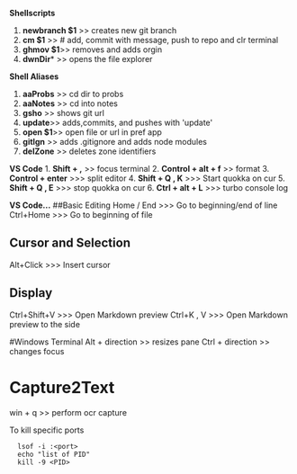 **Shellscripts**

1.  **newbranch \$1** \>\> creates new git branch
2.  **cm \$1** \>\> \# add, commit with message, push to repo and clr
    terminal
3.  **ghmov \$1**\>\> removes and adds orgin
4.  **dwnDir**\* \>\> opens the file explorer

**Shell Aliases**

1.  **aaProbs** \>\> cd dir to probs
2.  **aaNotes** \>\> cd into notes
3.  **gsho** \>\> shows git url
4.  **update**\>\> adds,commits, and pushes with 'update'
5.  **open \$1**\>\> open file or url in pref app
6.  **gitIgn** \>\> adds .gitignore and adds node modules
7.  **delZone** \>\> deletes zone identifiers

**VS Code** 1. **Shift + ,** \>\> focus terminal 2. **Control + alt +
f** \>\> format 3. **Control + enter** \>\>\> split editor 4. **Shift +
Q , K** \>\>\> Start quokka on cur 5. **Shift + Q , E** \>\>\> stop
quokka on cur 6. **Ctrl + alt + L** \>\>\> turbo console log

**VS Code...** \#\#Basic Editing Home / End \>\>\> Go to beginning/end
of line Ctrl+Home \>\>\> Go to beginning of file

## Cursor and Selection

Alt+Click \>\>\> Insert cursor

## Display

Ctrl+Shift+V \>\>\> Open Markdown preview Ctrl+K , V \>\>\> Open
Markdown preview to the side

\#Windows Terminal Alt + direction \>\> resizes pane Ctrl + direction
\>\> changes focus

# Capture2Text

win + q \>\> perform ocr capture

To kill specific ports

```{.console}
  lsof -i :<port>
  echo "list of PID"
  kill -9 <PID>
```
